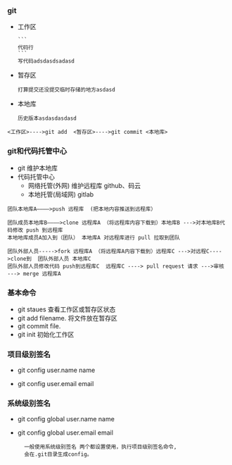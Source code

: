 ###  git
* 工作区

      ```
      代码行
      ```
      写代码adsdasdsadasd
* 暂存区

      打算提交还没提交临时存储的地方asdasd
* 本地库

      历史版本asdasdasdasd
      
 ```
 <工作区>---->git add  <暂存区>---->git commit <本地库>
 ```
###  git和代码托管中心
* git
     维护本地库
* 代码托管中心
    * 网络托管(外网)
            维护远程库
            github、码云 
    * 本地托管(局域网)
            gitlab
```
团队本地库A————>push 远程库  (把本地内容推送到远程库）

团队成员本地库B————>clone 远程库A （将远程库内容下载到）本地库B --->对本地库B代码修改 push 到远程库 
本地地库成员A加入到（团队） 本地库A 对远程库进行 pull 拉取到团队 

团队外部人员----->fork 远程库A （将远程库A内容下载到）远程库C --->对远程C---->clone到  团队外部人员 本地库C 
团队外部人员修改代码 push到远程库C  远程库C ----> pull request 请求 --->审核 ---> merge 远程库A
```
### 基本命令
* git staues
    查看工作区或暂存区状态
* git add filename.
    将文件放在暂存区
* git commit file.
* git init 
    初始化工作区

### 项目级别签名
* git config user.name name
    
* git config user.email email


### 系统级别签名
* git config global user.name name
    
* git config global user.email email

        一般使用系统级别签名 两个都设置使用，执行项目级别签名命令,
        会在.git目录生成config。
